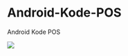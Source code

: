 # Android-Kode-POS
<p>Android Kode POS</p>
<img src="https://3.bp.blogspot.com/-wlVnVeR9Qwo/WSsW-KNlvSI/AAAAAAAAB0A/jiE2x_PD5gEmsshELyvFDXKpxfJ9798JACLcB/s1600/dssssssssss1.jpg"/>
